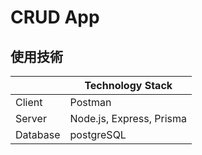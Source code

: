 # CRUD App
## 使用技術
|          | Technology Stack |
| -------- | ---------------- |
| Client   | Postman |
| Server   | Node.js, Express, Prisma |
| Database | postgreSQL |